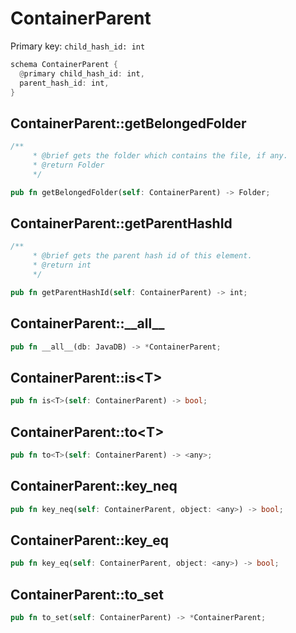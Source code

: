 # ContainerParent

Primary key: `child_hash_id: int`

```rust
schema ContainerParent {
  @primary child_hash_id: int,
  parent_hash_id: int,
}
```
## ContainerParent::getBelongedFolder

```rust
/**
     * @brief gets the folder which contains the file, if any.
     * @return Folder 
     */
```
```rust
pub fn getBelongedFolder(self: ContainerParent) -> Folder;
```
## ContainerParent::getParentHashId

```rust
/**
     * @brief gets the parent hash id of this element.
     * @return int
     */
```
```rust
pub fn getParentHashId(self: ContainerParent) -> int;
```
## ContainerParent::\_\_all\_\_

```rust
pub fn __all__(db: JavaDB) -> *ContainerParent;
```
## ContainerParent::is\<T\>

```rust
pub fn is<T>(self: ContainerParent) -> bool;
```
## ContainerParent::to\<T\>

```rust
pub fn to<T>(self: ContainerParent) -> <any>;
```
## ContainerParent::key\_neq

```rust
pub fn key_neq(self: ContainerParent, object: <any>) -> bool;
```
## ContainerParent::key\_eq

```rust
pub fn key_eq(self: ContainerParent, object: <any>) -> bool;
```
## ContainerParent::to\_set

```rust
pub fn to_set(self: ContainerParent) -> *ContainerParent;
```
